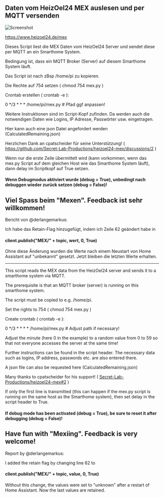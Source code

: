 ## Daten vom HeizOel24 MEX auslesen und per MQTT versenden

![Screenshot](https://github.com/ltspicer/iobroker.mex/blob/main/mex.png)

https://www.heizoel24.de/mex

Dieses Script liest die MEX Daten vom HeizOel24 Server und sendet diese per MQTT an ein Smarthome System.

Bedingung ist, dass ein MQTT Broker (Server) auf diesem Smarthome System läuft.

Das Script ist nach zBsp /home/pi zu kopieren.

Die Rechte auf 754 setzen ( chmod 754 mex.py )

Crontab erstellen ( crontab -e ):

0 */3 * * * /home/pi/mex.py # Pfad ggf anpassen!

Weitere Instruktionen sind im Script-Kopf zufinden. Da werden auch die notwendigen Daten wie Logins, IP Adresse, Passwörter usw. eingetragen.

Hier kann auch eine json Datei angefordert werden (CalculatedRemaining.json)

Herzlichen Dank an cpatscheider für seine Unterstützung! ( https://github.com/Secret-Lab-Productions/heizoel24-mex/discussions/2 )

Wenn nur die erste Zeile übermittelt wird (kann vorkommen, wenn das mex.py Script auf dem gleichen Host wie das Smarthome System läuft), dann delay im Scriptkopf auf True setzen.

#### Wenn Debugmodus aktiviert wurde (debug = True), unbedingt nach debuggen wieder zurück setzen (debug = False)!

## Viel Spass beim "Mexen". Feedback ist sehr willkommen!

Bericht von @derlangemarkus:

Ich habe das Retain-Flag hinzugefügt, indem ich Zeile 62 geändert habe in
#### client.publish("MEX/" + topic, wert, 0, True)

Ohne diese Änderung wurden die Werte nach einem Neustart von Home Assistant auf "unbekannt" gesetzt. Jetzt bleiben die letzten Werte erhalten.

------------------------

This script reads the MEX data from the HeizOel24 server and sends it to a smarthome system via MQTT.

The prerequisite is that an MQTT broker (server) is running on this smarthome system.

The script must be copied to e.g. /home/pi.

Set the rights to 754 ( chmod 754 mex.py )

Create crontab ( crontab -e ):

0 */3 * * * * /home/pi/mex.py # Adjust path if necessary!

Adjust the minute (here 0 in the example) to a random value from 0 to 59 so that not everyone accesses the server at the same time!

Further instructions can be found in the script header. The necessary data such as logins, IP address, passwords etc. are also entered there.

A json file can also be requested here (CalculatedRemaining.json)

Many thanks to cpatscheider for his support! ( [Secret-Lab-Productions/heizoel24-mex#2](https://github.com/Secret-Lab-Productions/heizoel24-mex/discussions/2) )

If only the first line is transmitted (this can happen if the mex.py script is running on the same host as the Smarthome system), then set delay in the script header to True.

#### If debug mode has been activated (debug = True), be sure to reset it after debugging (debug = False)!

## Have fun with "Mexiing". Feedback is very welcome!

Report by @derlangemarkus:

I added the retain flag by changing line 62 to
#### client.publish("MEX/" + topic, value, 0, True)

Without this change, the values were set to "unknown" after a restart of Home Assistant. Now the last values are retained.
